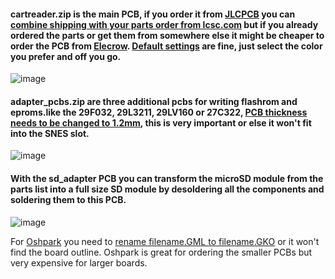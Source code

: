#### cartreader.zip is the main PCB, if you order it from [JLCPCB](https://jlcpcb.com/quote) you can [combine shipping with your parts order from lcsc.com](https://github.com/sanni/cartreader/wiki/Needed-Parts) but if you already ordered the parts or get them from somewhere else it might be cheaper to order the PCB from [Elecrow](https://www.elecrow.com/pcb-manufacturing.html). [Default settings](https://www.dropbox.com/s/06dnus50ikmsmya/pcb16.jpg?dl=0) are fine, just select the color you prefer and off you go.    

![image](https://dl.dropboxusercontent.com/s/ta7pjoxn9kirtan/v17pcb.png?dl=1)   

#### adapter_pcbs.zip are three additional pcbs for writing flashrom and eproms.like the 29F032, 29L3211, 29LV160 or 27C322, [PCB thickness needs to be changed to 1.2mm](https://www.dropbox.com/s/va1c72073cqfy90/pcb12.jpg?dl=0), this is very important or else it won't fit into the SNES slot.   
   
![image](https://dl.dropboxusercontent.com/s/msi0bsg2f83z2yt/adapter_pcbs.gif?dl=1)    

#### With the sd_adapter PCB you can transform the microSD module from the parts list into a full size SD module by desoldering all the components and soldering them to this PCB.  

![image](https://dl.dropboxusercontent.com/s/jcse9iaxm3bbuu6/sd_adapter.pngg?dl=1)    


For [Oshpark](https://oshpark.com/) you need to [rename filename.GML to filename.GKO](https://www.dropbox.com/s/0rcvhalgeu11sf8/rename.jpg?dl=0) or it won't find the board outline. Oshpark is great for ordering the smaller PCBs but very expensive for larger boards.   
